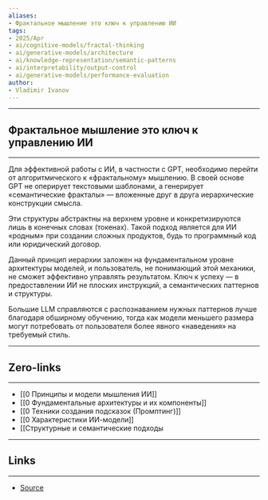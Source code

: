 ```yaml
---
aliases: 
- Фрактальное мышление это ключ к управлению ИИ
tags:
- 2025/Apr
- ai/cognitive-models/fractal-thinking
- ai/generative-models/architecture
- ai/knowledge-representation/semantic-patterns
- ai/interpretability/output-control
- ai/generative-models/performance-evaluation
author:
- Vladimir Ivanov
---
```

-----
##  Фрактальное мышление это ключ к управлению ИИ 
-----
Для эффективной работы с ИИ, в частности с GPT, необходимо перейти от алгоритмического к «фрактальному» мышлению. В своей основе GPT не оперирует текстовыми шаблонами, а генерирует «семантические фракталы» — вложенные друг в друга иерархические конструкции смысла.

Эти структуры абстрактны на верхнем уровне и конкретизируются лишь в конечных словах (токенах). Такой подход является для ИИ «родным» при создании сложных продуктов, будь то программный код или юридический договор.

Данный принцип иерархии заложен на фундаментальном уровне архитектуры моделей, и пользователь, не понимающий этой механики, не сможет эффективно управлять результатом. Ключ к успеху — в предоставлении ИИ не плоских инструкций, а семантических паттернов и структуры. 

Большие LLM справляются с распознаванием нужных паттернов лучше благодаря обширному обучению, тогда как модели меньшего размера могут потребовать от пользователя более явного «наведения» на требуемый стиль.

---
## Zero-links
---
- [[0 Принципы и модели мышления ИИ]]
- [[0 Фундаментальные архитектуры и их компоненты]]
- [[0 Техники создания подсказок (Промптинг)]]
- [[0 Характеристики ИИ-модели]]
- [[Структурные и семантические подходы

---
## Links
---
- [Source](https://t.me/turboproject/1608)